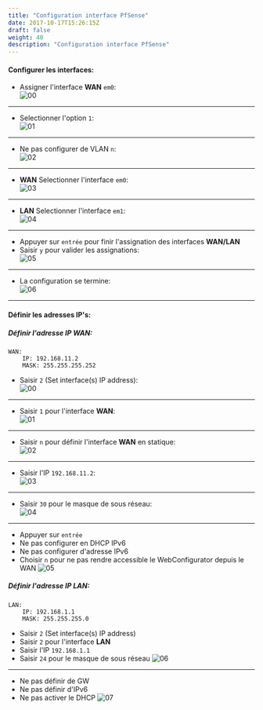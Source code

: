 ```yaml
---
title: "Configuration interface PfSense"
date: 2017-10-17T15:26:15Z
draft: false
weight: 40
description: "Configuration interface PfSense"
---
```


#### Configurer les interfaces:

- Assigner l'interface **WAN** `em0`:  
![00](/images/pfsense/configuration/assignation/00.PNG)

---

- Selectionner l'option `1`:  
![01](/images/pfsense/configuration/assignation/01.PNG)

---

- Ne pas configurer de VLAN `n`:  
![02](/images/pfsense/configuration/assignation/02.PNG)

---

- **WAN** Selectionner l'interface `em0`:  
![03](/images/pfsense/configuration/assignation/03.PNG)

---

- **LAN** Selectionner l'interface `em1`:  
![04](/images/pfsense/configuration/assignation/04.PNG)

---

- Appuyer sur `entrée` pour finir l'assignation des interfaces **WAN/LAN**
- Saisir `y` pour valider les assignations:  
![05](/images/pfsense/configuration/assignation/05.PNG)

---

- La configuration se termine:  
![06](/images/pfsense/configuration/assignation/06.PNG)

---

#### Définir les adresses IP's:  

##### Définir l'adresse IP WAN:  
```
WAN:
	IP: 192.168.11.2
	MASK: 255.255.255.252
```

- Saisir `2` (Set interface(s) IP address):  
![00](/images/pfsense/configuration/ip/00.PNG)

---

- Saisir `1` pour l'interface **WAN**:  
![01](/images/pfsense/configuration/ip/01.PNG)

---

- Saisir `n` pour définir l'interface **WAN** en statique:  
![02](/images/pfsense/configuration/ip/02.PNG)

---

- Saisir l'IP `192.168.11.2`:  
![03](/images/pfsense/configuration/ip/03.PNG)

---

- Saisir `30` pour le masque de sous réseau:  
![04](/images/pfsense/configuration/ip/04.PNG)

---

- Appuyer sur `entrée`
- Ne pas configurer en DHCP IPv6 
- Ne pas configurer d'adresse IPv6
- Choisir `n` pour ne pas rendre accessible le WebConfigurator depuis le WAN
![05](/images/pfsense/configuration/ip/05.PNG)



##### Définir l'adresse IP LAN:  
```
LAN:
	IP: 192.168.1.1
	MASK: 255.255.255.0
```

- Saisir `2` (Set interface(s) IP address)
- Saisir `2` pour l'interface **LAN**
- Saisir l'IP `192.168.1.1`
- Saisir `24` pour le masque de sous réseau
![06](/images/pfsense/configuration/ip/06.PNG)

---

- Ne pas définir de GW
- Ne pas définir d'IPv6
- Ne pas activer le DHCP
![07](/images/pfsense/configuration/ip/07.PNG)
